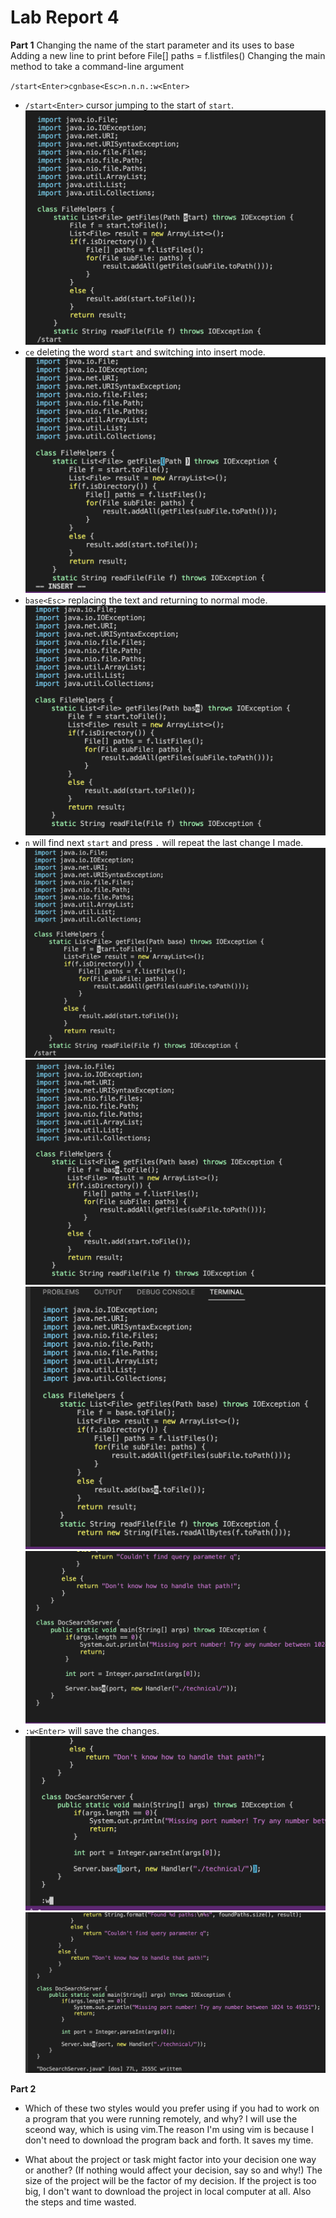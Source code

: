 # Lab Report 4

**Part 1**
Changing the name of the start parameter and its uses to base
Adding a new line to print before File[] paths = f.listfiles()
Changing the main method to take a command-line argument


`/start<Enter>cgnbase<Esc>n.n.n.:w<Enter>`
* `/start<Enter>` cursor jumping to the start of `start`.
![image](image/lab4-1.png)
* `ce` deleting the word `start` and switching into insert mode.
![image](image/lab4-2.png)
* `base<Esc>` replacing the text and returning to normal mode.
![image](image/lab4-3.png)
* `n` will find next `start` and press `.` will repeat the last change I made.
![image](image/lab4-4.png)
![image](image/lab4-5.png)
![image](image/lab4-6.png)
![image](image/lab4-7.png)
* `:w<Enter>` will save the changes.
![image](image/lab4-8.png)
![image](image/lab4-9.png)

**Part 2**

* Which of these two styles would you prefer using if you had to work on a program that you were running remotely, and why?
I will use the sceond way, which is using vim.The reason I'm using vim is because I don't need to download the program back and forth. It saves my time.


* What about the project or task might factor into your decision one way or another? (If nothing would affect your decision, say so and why!)
The size of the project will be the factor of my decision. If the project is too big, I don't want to download the project in local computer at all. Also the steps and time wasted. 
